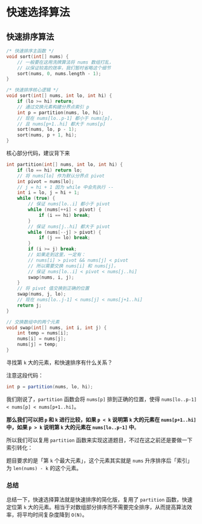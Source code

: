 # 快速选择算法

## 快速排序算法

```c++
/* 快速排序主函数 */
void sort(int[] nums) {
    // 一般要在这用洗牌算法将 nums 数组打乱，
    // 以保证较高的效率，我们暂时省略这个细节
    sort(nums, 0, nums.length - 1);
}

/* 快速排序核心逻辑 */
void sort(int[] nums, int lo, int hi) {
    if (lo >= hi) return;
    // 通过交换元素构建分界点索引 p
    int p = partition(nums, lo, hi);
    // 现在 nums[lo..p-1] 都小于 nums[p]，
    // 且 nums[p+1..hi] 都大于 nums[p]
    sort(nums, lo, p - 1);
    sort(nums, p + 1, hi);
}
```

核心部分代码，建议背下来

```c++
int partition(int[] nums, int lo, int hi) {
    if (lo == hi) return lo;
    // 将 nums[lo] 作为默认分界点 pivot
    int pivot = nums[lo];
    // j = hi + 1 因为 while 中会先执行 --
    int i = lo, j = hi + 1;
    while (true) {
        // 保证 nums[lo..i] 都小于 pivot
        while (nums[++i] < pivot) {
            if (i == hi) break;
        }
        // 保证 nums[j..hi] 都大于 pivot
        while (nums[--j] > pivot) {
            if (j == lo) break;
        }
        if (i >= j) break;
        // 如果走到这里，一定有：
        // nums[i] > pivot && nums[j] < pivot
        // 所以需要交换 nums[i] 和 nums[j]，
        // 保证 nums[lo..i] < pivot < nums[j..hi]
        swap(nums, i, j);
    }
    // 将 pivot 值交换到正确的位置
    swap(nums, j, lo);
    // 现在 nums[lo..j-1] < nums[j] < nums[j+1..hi]
    return j;
}

// 交换数组中的两个元素
void swap(int[] nums, int i, int j) {
    int temp = nums[i];
    nums[i] = nums[j];
    nums[j] = temp;
}
```

寻找第 `k` 大的元素，和快速排序有什么关系？

注意这段代码：

```java
int p = partition(nums, lo, hi);
```

我们刚说了，`partition` 函数会将 `nums[p]` 排到正确的位置，使得 `nums[lo..p-1] < nums[p] < nums[p+1..hi]`。

**那么我们可以把 `p` 和 `k` 进行比较，如果 `p < k` 说明第 `k` 大的元素在 `nums[p+1..hi]` 中，如果 `p > k` 说明第 `k` 大的元素在 `nums[lo..p-1]` 中**。

所以我们可以复用 `partition` 函数来实现这道题目，不过在这之前还是要做一下索引转化：

题目要求的是「第 `k` 个最大元素」，这个元素其实就是 `nums` 升序排序后「索引」为 `len(nums) - k` 的这个元素。

### 总结

总结一下，快速选择算法就是快速排序的简化版，复用了 `partition` 函数，快速定位第 `k` 大的元素。相当于对数组部分排序而不需要完全排序，从而提高算法效率，将平均时间复杂度降到 `O(N)`。
